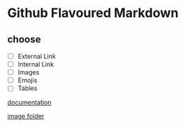 # Github Flavoured Markdown
## choose
- [ ] External Link
- [ ] Internal Link
- [ ] Images
- [ ] Emojis 
- [ ] Tables
 
[documentation](https://help.github.com/en)

[image folder](BDL-publishing-authoring-main/images/)
